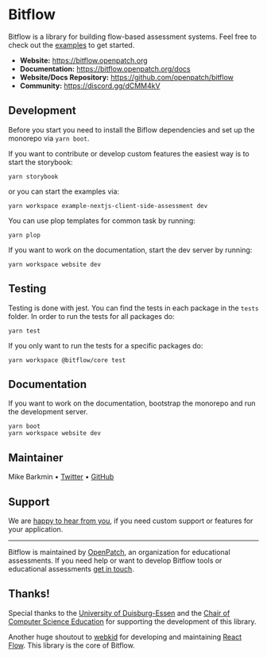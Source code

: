 # Bitflow

Bitflow is a library for building flow-based assessment systems. Feel free to check out the [examples](https://github.com/openpatch/bitflow/tree/main/examples/) to get started.

- **Website:** https://bitflow.openpatch.org
- **Documentation:** https://bitflow.openpatch.org/docs
- **Website/Docs Repository:** https://github.com/openpatch/bitflow
- **Community:** https://discord.gg/dCMM4kV

## Development

Before you start you need to install the Biflow dependencies and set up the monorepo via `yarn boot`.

If you want to contribute or develop custom features the easiest way is to start the storybook:

```
yarn storybook
```

or you can start the examples via:

```
yarn workspace example-nextjs-client-side-assessment dev
```

You can use plop templates for common task by running:

```
yarn plop
```

If you want to work on the documentation, start the dev server by running:
```
yarn workspace website dev
```

## Testing

Testing is done with jest. You can find the tests in each package in the `tests` folder. In order to run the tests for all packages do:

```
yarn test
```

If you only want to run the tests for a specific packages do:

```
yarn workspace @bitflow/core test
```

## Documentation

If you want to work on the documentation, bootstrap the monorepo and run the
development server.

```
yarn boot
yarn workspace website dev
```

## Maintainer

Mike Barkmin • [Twitter](https://twitter.com/mikebarkmin) • [GitHub](https://github.com/mikebarkmin/)

## Support

We are [happy to hear from you](mailto:contact@openpatch.org), if you need custom support or features for your application.

---

Bitflow is maintained by [OpenPatch](https://openpatch.org), an organization for educational assessments. If you need help or want to develop Bitflow tools or educational assessments [get in touch](mailto:contact@openpatch.org).

## Thanks!

Special thanks to the [University of Duisburg-Essen](https://uni-due.de) and the [Chair of Computer Science Education](https://www.ddi.wiwi.uni-due.de/) for supporting the development of this library.

Another huge shoutout to [webkid](https://webkid.io/) for developing and maintaining [React Flow](https://github.com/wbkd/react-flow/). This library is the core of Bitflow.